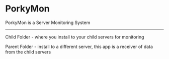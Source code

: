 PorkyMon
========

PorkyMon is a Server Monitoring System

---------------------

Child Folder - where you install to your child servers for monitoring

Parent Folder - install to a different server, this app is a receiver of data from the child servers
